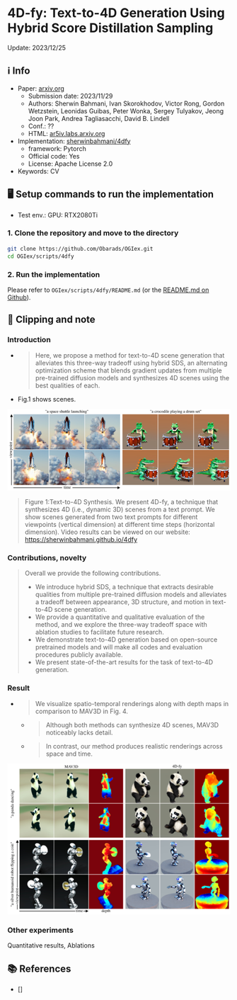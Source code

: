 # 4D-fy: Text-to-4D Generation Using Hybrid Score Distillation Sampling

Update: 2023/12/25

## ℹ️ Info
- Paper: [arxiv.org](https://arxiv.org/abs/2311.17984)
  - Submission date: 2023/11/29
  - Authors: Sherwin Bahmani, Ivan Skorokhodov, Victor Rong, Gordon Wetzstein, Leonidas Guibas, Peter Wonka, Sergey Tulyakov, Jeong Joon Park, Andrea Tagliasacchi, David B. Lindell
  - Conf.: ??
  - HTML: [ar5iv.labs.arxiv.org](https://ar5iv.labs.arxiv.org/html/2311.17984)
- Implementation: [sherwinbahmani/4dfy](https://github.com/sherwinbahmani/4dfy)
  - framework: Pytorch
  - Official code: Yes
  - License: Apache License 2.0
- Keywords: CV

## 🖥️ Setup commands to run the implementation
- Test env.: GPU: RTX2080Ti

### 1. Clone the repository and move to the directory
```bash
git clone https://github.com/Obarads/OGIex.git
cd OGIex/scripts/4dfy
```

### 2. Run the implementation 
Please refer to `OGIex/scripts/4dfy/README.md` (or the [README.md on Github](https://github.com/Obarads/OGIex/tree/main/scripts/4dfy/README.md)).

## 📝 Clipping and note
### Introduction
- > Here, we propose a method for text-to-4D scene generation that alleviates this three-way tradeoff using hybrid SDS, an alternating optimization scheme that blends gradient updates from multiple pre-trained diffusion models and synthesizes 4D scenes using the best qualities of each.
- Fig.1 shows scenes.

![fig1](img/fig1.png)
> Figure 1:Text-to-4D Synthesis. We present 4D-fy, a technique that synthesizes 4D (i.e., dynamic 3D) scenes from a text prompt. We show scenes generated from two text prompts for different viewpoints (vertical dimension) at different time steps (horizontal dimension). Video results can be viewed on our website: https://sherwinbahmani.github.io/4dfy


### Contributions, novelty
> Overall we provide the following contributions.
> - We introduce hybrid SDS, a technique that extracts desirable qualities from multiple pre-trained diffusion models and alleviates a tradeoff between appearance, 3D structure, and motion in text-to-4D scene generation.
> - We provide a quantitative and qualitative evaluation of the method, and we explore the three-way tradeoff space with ablation studies to facilitate future research.
> - We demonstrate text-to-4D generation based on open-source pretrained models and will make all codes and evaluation procedures publicly available.
> - We present state-of-the-art results for the task of text-to-4D generation.

### Result
- > We visualize spatio-temporal renderings along with depth maps in comparison to MAV3D in Fig. 4.
  - > Although both methods can synthesize 4D scenes, MAV3D noticeably lacks detail.
  - > In contrast, our method produces realistic renderings across space and time.

![fig4](img/fig4.png)

### Other experiments
Quantitative results, Ablations

## 📚 References
- [] 

